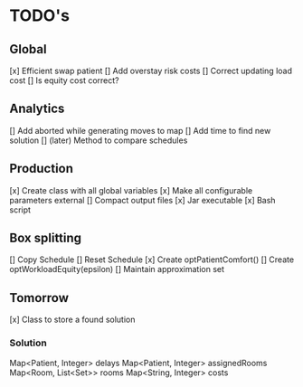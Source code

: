 # TODO's

## Global
[x] Efficient swap patient
[] Add overstay risk costs
[] Correct updating load cost
[] Is equity cost correct?

## Analytics
[] Add aborted while generating moves to map
[] Add time to find new solution
[] (later) Method to compare schedules

## Production
[x] Create class with all global variables
[x] Make all configurable parameters external
[] Compact output files
[x] Jar executable
[x] Bash script

## Box splitting
[] Copy Schedule
[] Reset Schedule
[x] Create optPatientComfort()
[] Create optWorkloadEquity(epsilon)
[] Maintain approximation set


## Tomorrow
[x] Class to store a found solution

### Solution
Map<Patient, Integer> delays
Map<Patient, Integer> assignedRooms
Map<Room, List<Set<Patient>>> rooms
Map<String, Integer> costs




